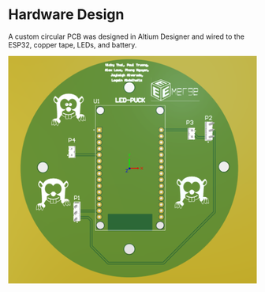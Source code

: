 # Hardware Design

A custom circular PCB was designed in Altium Designer and wired to the ESP32, copper tape, LEDs, and battery.

![PCB](https://github.com/vickythai/EE-Emerge-2023-LEDPucks/blob/main/pictures/newPCB.png?raw=true)
